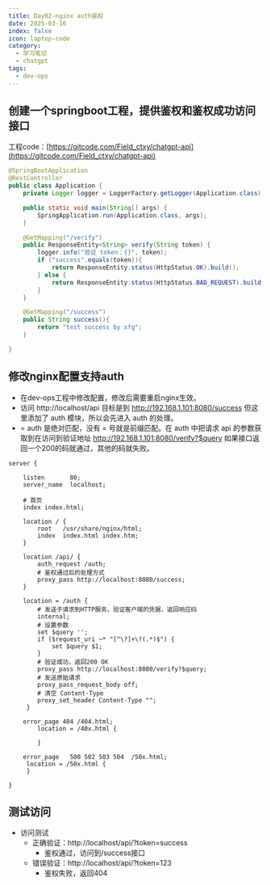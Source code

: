 ```yaml
---
title: Day02-nginx auth鉴权
date: 2025-03-16
index: false
icon: laptop-code
category:
  - 学习笔记
  - chatgpt
tags:
  - dev-ops
---
```


## 创建一个springboot工程，提供鉴权和鉴权成功访问接口
工程code：[https://gitcode.com/Field_ctxy/chatgpt-api](https://gitcode.com/Field_ctxy/chatgpt-api)
```java
@SpringBootApplication
@RestController
public class Application {
    private Logger logger = LoggerFactory.getLogger(Application.class);

    public static void main(String[] args) {
        SpringApplication.run(Application.class, args);
    }

    @GetMapping("/verify")
    public ResponseEntity<String> verify(String token) {
        logger.info("验证 token：{}", token);
        if ("success".equals(token)){
            return ResponseEntity.status(HttpStatus.OK).build();
        } else {
            return ResponseEntity.status(HttpStatus.BAD_REQUEST).build();
        }
    }

    @GetMapping("/success")
    public String success(){
        return "test success by xfg";
    }

}
```

## 修改nginx配置支持auth
- 在dev-ops工程中修改配置，修改后需要重启nginx生效。
- 访问 http://localhost/api 目标是到 http://192.168.1.101:8080/success  但这里添加了 auth 模块，所以会先进入 auth 的处理。
- = auth 是绝对匹配，没有 = 号就是前缀匹配。在 auth 中把请求 api 的参数获取到在访问到验证地址 http://192.168.1.101:8080/verify?$query  如果接口返回一个200的码就通过，其他的码就失败。

```shell
server {

    listen       80;
    server_name  localhost;

    # 首页
    index index.html;

    location / {
        root   /usr/share/nginx/html;
        index  index.html index.htm;
    }

    location /api/ {
        auth_request /auth;
        # 鉴权通过后的处理方式
        proxy_pass http://localhost:8080/success;
    }

    location = /auth {
        # 发送子请求到HTTP服务，验证客户端的凭据，返回响应码
        internal;
        # 设置参数
        set $query '';
        if ($request_uri ~* "[^\?]+\?(.*)$") {
            set $query $1;
        }
        # 验证成功，返回200 OK
        proxy_pass http://localhost:8080/verify?$query;
        # 发送原始请求
        proxy_pass_request_body off;
        # 清空 Content-Type
        proxy_set_header Content-Type "";
     }

    error_page 404 /404.html;
        location = /40x.html {

        }

    error_page   500 502 503 504  /50x.html;
     location = /50x.html {
     }

}
```

## 测试访问
- 访问测试
  - 正确验证：http://localhost/api/?token=success
    - 鉴权通过，访问到/success接口
  - 错误验证：http://localhost/api/?token=123
    - 鉴权失败，返回404
